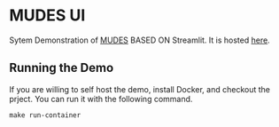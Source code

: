 # MUDES UI
Sytem Demonstration of [MUDES](https://github.com/TharinduDR/MUDES) BASED ON Streamlit. It is hosted [here](http://rgcl.wlv.ac.uk/tharindu_demo/).

## Running the Demo
If you are willing to self host the demo, install Docker, and checkout the prject. You can run it with the following command. 

```
make run-container
```